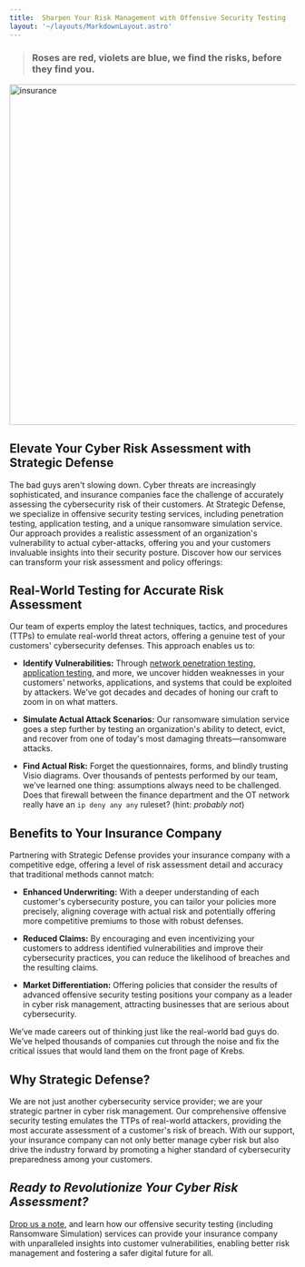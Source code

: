 ```yaml
---
title:  Sharpen Your Risk Management with Offensive Security Testing
layout: '~/layouts/MarkdownLayout.astro'
---
```


> ### Roses are red, violets are blue, we find the risks, before they find you.

<img src="/assets/images/insurance.webp" alt="insurance" width="600" />


## Elevate Your Cyber Risk Assessment with Strategic Defense 

The bad guys aren't slowing down. Cyber threats are increasingly sophisticated, and insurance companies face the challenge of accurately assessing the cybersecurity risk of their customers. At Strategic Defense, we specialize in offensive security testing services, including penetration testing, application testing, and a unique ransomware simulation service. Our approach provides a realistic assessment of an organization's vulnerability to actual cyber-attacks, offering you and your customers invaluable insights into their security posture. Discover how our services can transform your risk assessment and policy offerings: 

## Real-World Testing for Accurate Risk Assessment 

Our team of experts employ the latest techniques, tactics, and procedures (TTPs) to emulate real-world threat actors, offering a genuine test of your customers' cybersecurity defenses. This approach enables us to: 

- **Identify Vulnerabilities:** Through [network penetration testing](/services/network), [application testing](/services/web-app), and more, we uncover hidden weaknesses in your customers' networks, applications, and systems that could be exploited by attackers. We've got decades and decades of honing our craft to zoom in on what matters. 

- **Simulate Actual Attack Scenarios:** Our ransomware simulation service goes a step further by testing an organization's ability to detect, evict, and recover from one of today's most damaging threats—ransomware attacks. 

 - **Find Actual Risk:** Forget the questionnaires, forms, and blindly trusting Visio diagrams. Over thousands of pentests performed by our team, we’ve learned one thing: assumptions always need to be challenged. Does that firewall between the finance department and the OT network really have an `ip deny any any` ruleset? (hint: _probably not_) 

## Benefits to Your Insurance Company 

Partnering with Strategic Defense provides your insurance company with a competitive edge, offering a level of risk assessment detail and accuracy that traditional methods cannot match: 

- **Enhanced Underwriting:** With a deeper understanding of each customer's cybersecurity posture, you can tailor your policies more precisely, aligning coverage with actual risk and potentially offering more competitive premiums to those with robust defenses. 

- **Reduced Claims:** By encouraging and even incentivizing your customers to address identified vulnerabilities and improve their cybersecurity practices, you can reduce the likelihood of breaches and the resulting claims. 

- **Market Differentiation:** Offering policies that consider the results of advanced offensive security testing positions your company as a leader in cyber risk management, attracting businesses that are serious about cybersecurity. 

 We’ve made careers out of thinking just like the real-world bad guys do. We’ve helped thousands of companies cut through the noise and fix the critical issues that would land them on the front page of Krebs. 

## Why Strategic Defense? 

We are not just another cybersecurity service provider; we are your strategic partner in cyber risk management. Our comprehensive offensive security testing emulates the TTPs of real-world attackers, providing the most accurate assessment of a customer's risk of breach. With our support, your insurance company can not only better manage cyber risk but also drive the industry forward by promoting a higher standard of cybersecurity preparedness among your customers. 

## _Ready to Revolutionize Your Cyber Risk Assessment?_ 

[Drop us a note](/contact/), and learn how our offensive security testing (including Ransomware Simulation) services can provide your insurance company with unparalleled insights into customer vulnerabilities, enabling better risk management and fostering a safer digital future for all. 
 
